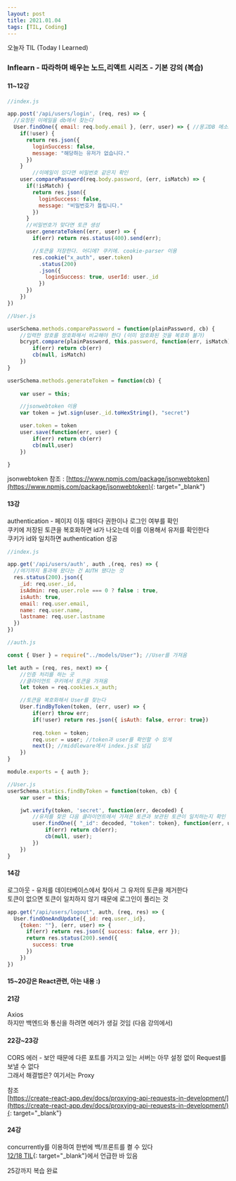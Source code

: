 ```yaml
---
layout: post
title: 2021.01.04
tags: [TIL, Coding]
---
```


오늘자 TIL (Today I Learned)
### Inflearn - 따라하며 배우는 노드,리액트 시리즈 - 기본 강의 (복습)

#### 11~12강

```javascript
//index.js

app.post('/api/users/login', (req, res) => {
  //요청된 이메일을 db에서 찾는다
  User.findOne({ email: req.body.email }, (err, user) => { //몽고DB 메소드
    if(!user) {
      return res.json({
        loginSuccess: false,
        message: "해당하는 유저가 없습니다."
      })
    }
        //이메일이 있다면 비밀번호 같은지 확인
    user.comparePassword(req.body.password, (err, isMatch) => {
      if(!isMatch) {
        return res.json({
          loginSuccess: false,
          message: "비밀번호가 틀립니다."
        })
      }
      //비밀번호가 맞다면 토큰 생성
      user.generateToken((err, user) => {
        if(err) return res.status(400).send(err);

        //토큰을 저장한다. 어디에? 쿠키에. cookie-parser 이용
        res.cookie("x_auth", user.token)
          .status(200)
          .json({
            loginSuccess: true, userId: user._id
          }) 
      })
    })
})
```

```javascript
//User.js

userSchema.methods.comparePassword = function(plainPassword, cb) {
    //입력한 암호를 암호화해서 비교해야 한다 (이미 암호화된 것을 복호화 불가)
    bcrypt.compare(plainPassword, this.password, function(err, isMatch) {
        if(err) return cb(err)
        cb(null, isMatch)
    })
}

userSchema.methods.generateToken = function(cb) {
    
    var user = this;

    //jsonwebtoken 이용
    var token = jwt.sign(user._id.toHexString(), "secret")

    user.token = token
    user.save(function(err, user) {
        if(err) return cb(err)
        cb(null,user)
    })

}
```

jsonwebtoken 참조 : [https://www.npmjs.com/package/jsonwebtoken](https://www.npmjs.com/package/jsonwebtoken){: target="_blank"} 


#### 13강

authentication - 페이지 이동 때마다 권한이나 로그인 여부를 확인  
쿠키에 저장된 토큰을 복호화하면 id가 나오는데 이를 이용해서 유저를 확인한다  
쿠키가 id와 일치하면 authentication 성공

```javascript
//index.js

app.get('/api/users/auth', auth ,(req, res) => {
  //여기까지 통과해 왔다는 건 AUTH 됐다는 것
  res.status(200).json({
    _id: req.user._id,
    isAdmin: req.user.role === 0 ? false : true,
    isAuth: true,
    email: req.user.email,
    name: req.user.name,
    lastname: req.user.lastname
  })
}) 
```

```javascript
//auth.js

const { User } = require("../models/User"); //User를 가져옴

let auth = (req, res, next) => {
    //인증 처리를 하는 곳
    //클라이언트 쿠키에서 토큰을 가져옴
    let token = req.cookies.x_auth;

    //토큰을 복호화해서 User를 찾는다
    User.findByToken(token, (err, user) => {
        if(err) throw err;
        if(!user) return res.json({ isAuth: false, error: true})
        
        req.token = token;
        req.user = user; //token과 user를 확인할 수 있게
        next(); //middleware에서 index.js로 넘김
    })
}

module.exports = { auth };
```

```javascript
//User.js
userSchema.statics.findByToken = function(token, cb) {
    var user = this;

    jwt.verify(token, 'secret', function(err, decoded) {
        //유저를 찾은 다음 클라이언트에서 가져온 토큰과 보관된 토큰이 일치하는지 확인
        user.findOne({ "_id": decoded, "token": token}, function(err, user) {
            if(err) return cb(err);
            cb(null, user);
        })
    })
}
```


#### 14강

로그아웃 - 유저를 데이터베이스에서 찾아서 그 유저의 토큰을 제거한다  
토큰이 없으면 토큰이 일치하지 않기 때문에 로그인이 풀리는 것

```javascript
app.get("/api/users/logout", auth, (req, res) => {
  User.findOneAndUpdate({_id: req.user._id},
    {token: ""}, (err, user) => {
      if(err) return res.json({ success: false, err });
      return res.status(200).send({
        success: true
      })
    })
})
```

#### 15~20강은 React관련, 아는 내용 :)


#### 21강

Axios  
하지만 백엔드와 통신을 하려면 에러가 생길 것임 (다음 강의에서)


#### 22강~23강

CORS 에러 - 보안 때문에 다른 포트를 가지고 있는 서버는 아무 설정 없이 Request를 보낼 수 없다  
그래서 해결법은? 여기서는 Proxy

참조  
[https://create-react-app.dev/docs/proxying-api-requests-in-development/](https://create-react-app.dev/docs/proxying-api-requests-in-development/){: target="_blank"}


#### 24강
concurrently를 이용하여 한번에 백/프론트를 켤 수 있다  
[12/18 TIL](https://hu-lee.github.io/2020-12-18-til/){: target="_blank"}에서 언급한 바 있음



25강까지 복습 완료